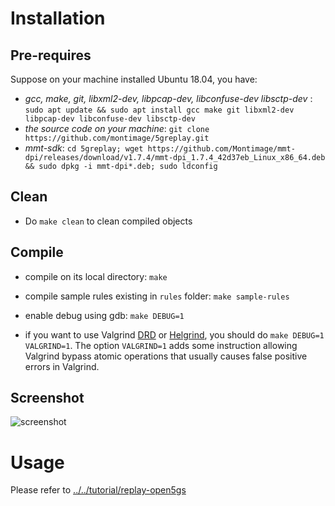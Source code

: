# Installation

## Pre-requires

Suppose on your machine installed Ubuntu 18.04, you have:

- *gcc, make, git, libxml2-dev, libpcap-dev, libconfuse-dev libsctp-dev* :  `sudo apt update && sudo apt install gcc make git libxml2-dev libpcap-dev libconfuse-dev libsctp-dev`
- *the source code on your machine*: `git clone https://github.com/montimage/5greplay.git`
- *mmt-sdk*: `cd 5greplay; wget https://github.com/Montimage/mmt-dpi/releases/download/v1.7.4/mmt-dpi_1.7.4_42d37eb_Linux_x86_64.deb && sudo dpkg -i mmt-dpi*.deb; sudo ldconfig`

## Clean

- Do `make clean` to clean compiled objects


## Compile


- compile on its local directory: `make`

- compile sample rules existing in `rules` folder: `make sample-rules`

- enable debug using gdb: `make DEBUG=1`


- if you want to use Valgrind [DRD](https://valgrind.org/docs/manual/drd-manual.html) or 
[Helgrind](https://valgrind.org/docs/manual/hg-manual.html), you should do `make DEBUG=1 VALGRIND=1`. The option `VALGRIND=1` adds some instruction allowing Valgrind bypass atomic operations that usually causes false positive errors in Valgrind.

## Screenshot

![screenshot](screenshot.gif)

# Usage

Please refer to [../../tutorial/replay-open5gs](../../tutorial/replay-open5gs)
